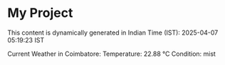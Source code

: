 # My Project

This content is dynamically generated in Indian Time (IST): 2025-04-07 05:19:23 IST


Current Weather in Coimbatore:
Temperature: 22.88 °C
Condition: mist
